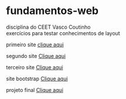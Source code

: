 # fundamentos-web
disciplina do CEET Vasco Coutinho\
exercícios para testar conhecimentos de layout

primeiro site  [clique aqui](https://luisarturrangel.github.io/fundamentos-web/primeiro/index.html "primeiro site")

segundo site   [Clique aqui](https://luisarturrangel.github.io/fundamentos-web/segundo/index.html "segundo site")

terceiro site  [Clique aqui](https://luisarturrangel.github.io/fundamentos-web/terceiro/index.html "terceiro site")

site bootstrap [Clique aqui](https://luisarturrangel.github.io/fundamentos-web/bootstrap/index.html "site bootstrap")

projeto final [Clique aqui](https://luisarturrangel.github.io/fundamentos-web/projeto%final/ "proejto final")

